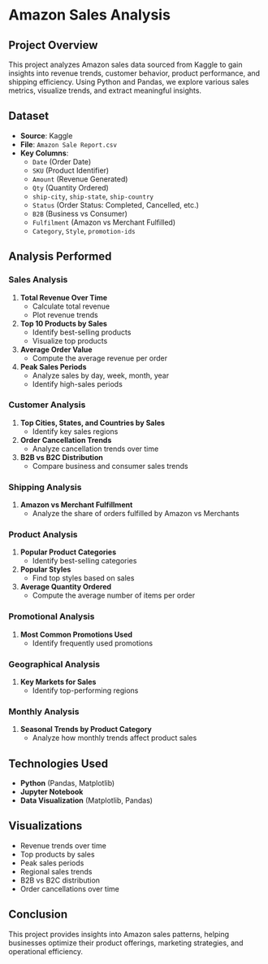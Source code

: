 # Amazon Sales Analysis

## Project Overview
This project analyzes Amazon sales data sourced from Kaggle to gain insights into revenue trends, customer behavior, product performance, and shipping efficiency. Using Python and Pandas, we explore various sales metrics, visualize trends, and extract meaningful insights.

## Dataset
- **Source**: Kaggle
- **File**: `Amazon Sale Report.csv`
- **Key Columns**:
  - `Date` (Order Date)
  - `SKU` (Product Identifier)
  - `Amount` (Revenue Generated)
  - `Qty` (Quantity Ordered)
  - `ship-city`, `ship-state`, `ship-country`
  - `Status` (Order Status: Completed, Cancelled, etc.)
  - `B2B` (Business vs Consumer)
  - `Fulfilment` (Amazon vs Merchant Fulfilled)
  - `Category`, `Style`, `promotion-ids`

## Analysis Performed
### Sales Analysis
1. **Total Revenue Over Time**
   - Calculate total revenue
   - Plot revenue trends
2. **Top 10 Products by Sales**
   - Identify best-selling products
   - Visualize top products
3. **Average Order Value**
   - Compute the average revenue per order
4. **Peak Sales Periods**
   - Analyze sales by day, week, month, year
   - Identify high-sales periods

### Customer Analysis
1. **Top Cities, States, and Countries by Sales**
   - Identify key sales regions
2. **Order Cancellation Trends**
   - Analyze cancellation trends over time
3. **B2B vs B2C Distribution**
   - Compare business and consumer sales trends

### Shipping Analysis
1. **Amazon vs Merchant Fulfillment**
   - Analyze the share of orders fulfilled by Amazon vs Merchants

### Product Analysis
1. **Popular Product Categories**
   - Identify best-selling categories
2. **Popular Styles**
   - Find top styles based on sales
3. **Average Quantity Ordered**
   - Compute the average number of items per order

### Promotional Analysis
1. **Most Common Promotions Used**
   - Identify frequently used promotions

### Geographical Analysis
1. **Key Markets for Sales**
   - Identify top-performing regions

### Monthly Analysis
1. **Seasonal Trends by Product Category**
   - Analyze how monthly trends affect product sales

## Technologies Used
- **Python** (Pandas, Matplotlib)
- **Jupyter Notebook**
- **Data Visualization** (Matplotlib, Pandas)

## Visualizations
- Revenue trends over time
- Top products by sales
- Peak sales periods
- Regional sales trends
- B2B vs B2C distribution
- Order cancellations over time

## Conclusion
This project provides insights into Amazon sales patterns, helping businesses optimize their product offerings, marketing strategies, and operational efficiency. 
